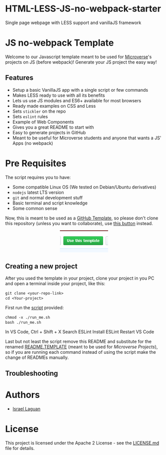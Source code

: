# HTML-LESS-JS-no-webpack-starter
Single page webpage with LESS support and vanillaJS framework

# JS no-webpack Template

Welcome to our Javascript template meant to be used for [Microverse](https://www.microverse.org/)'s projects on JS (before webpack)!
Generate your JS project the easy way!


## Features

* Setup a basic VanillaJS app with a single script or few commands
* Makes LESS ready to use with all its benefits
* Lets us use JS modules and ES6+ available for most browsers
* Ready made examples on CSS and Less
* Sets `stickler` on the repo
* Sets `eslint` rules
* Example of Web Components
* Gives you a great README to start with
* Easy to generate projects in GitHub
* Meant to be useful for Microverse students and anyone that wants a JS' Apps (no webpack)

# Pre Requisites

The script requires you to have:

- Some compatible Linux OS (We tested on Debian/Ubuntu derivatives)
- `nodejs` latest LTS version
- `git` and normal development stuff
- Basic terminal and script knowledge
- Some common sense

Now, this is meant to be used as a [GitHub Template](https://help.github.com/en/github/creating-cloning-and-archiving-repositories/creating-a-repository-from-a-template),
so please don't clone this repository (unless you want to collaborate), 
use [this button](https://github.com/Israel-Laguan/HTML-LESS-JS-no-webpack-starter/generate) instead.

<div align="center">
    <a href="https://github.com/Israel-Laguan/HTML-LESS-JS-no-webpack-starter/generate" target="_blank">
        <img src="doc/template-button.png">
    </a>
</div>

## Creating a new project

After you used the template in your project, clone your project in you PC and 
open a terminal inside your project, like this: 

```
git clone <your-repo-link>
cd <Your-project>
````

First run the [script](run_me.sh) provided:

```
chmod -x ./run_me.sh
bash ./run_me.sh
```

In VS Code, Ctrl + Shift + X
Search ESLint
Install ESLint
Restart VS Code
<!-- https://travishorn.com/setting-up-eslint-on-vs-code-with-airbnb-javascript-style-guide-6eb78a535ba6 -->
Last but not least the script remove this README and substitute for the renamed [README.TEMPLATE](README.TEMPLATE.md) (meant to be used for _Microverse Projects_), so if you are running each command instead of using the script make the change of READMEs manually.

## Troubleshooting


# Authors

- [Israel Laguan](https://github.com/Israel-Laguan)

# License

This project is licensed under the Apache 2 License - see the [LICENSE.md](LICENSE.md) file for details.
